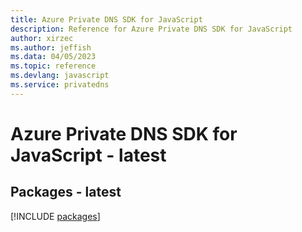 ```yaml
---
title: Azure Private DNS SDK for JavaScript
description: Reference for Azure Private DNS SDK for JavaScript
author: xirzec
ms.author: jeffish
ms.data: 04/05/2023
ms.topic: reference
ms.devlang: javascript
ms.service: privatedns
---
```

# Azure Private DNS SDK for JavaScript - latest
## Packages - latest
[!INCLUDE [packages](private-dns-index.md)]